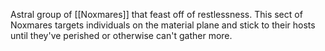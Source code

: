 Astral group of [[Noxmares]] that feast off of restlessness. This sect of Noxmares targets individuals on the material plane and stick to their hosts until they've perished or otherwise can't gather more.
